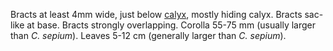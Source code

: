 Bracts at least 4mm wide, just below [calyx](./g/calyx.html), mostly hiding calyx. Bracts sac-like at base. Bracts strongly overlapping. Corolla 55-75 mm (usually larger than _C. sepium_). Leaves 5-12 cm (generally larger than _C. sepium_).
